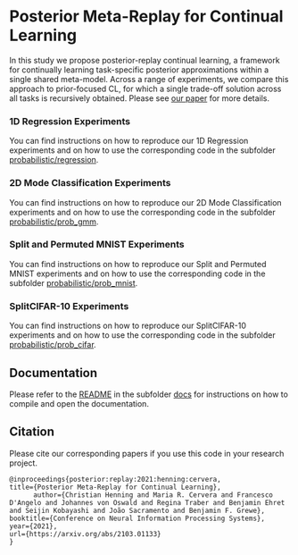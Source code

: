 # Posterior Meta-Replay for Continual Learning

In this study we propose posterior-replay continual learning, a framework for continually learning task-specific posterior approximations within a single shared meta-model. Across a range of experiments, we compare this approach to prior-focused CL, for which a single trade-off solution across all tasks is recursively obtained. Please see [our paper](https://arxiv.org/abs/2103.01133) for more details.

### 1D Regression Experiments

You can find instructions on how to reproduce our 1D Regression experiments and on how to use the corresponding code in the subfolder [probabilistic/regression](probabilistic/regression).

### 2D Mode Classification Experiments

You can find instructions on how to reproduce our 2D Mode Classification experiments and on how to use the corresponding code in the subfolder [probabilistic/prob_gmm](probabilistic/prob_gmm).

### Split and Permuted MNIST Experiments

You can find instructions on how to reproduce our Split and Permuted MNIST experiments and on how to use the corresponding code in the subfolder [probabilistic/prob_mnist](probabilistic/prob_mnist).

### SplitCIFAR-10 Experiments

You can find instructions on how to reproduce our SplitCIFAR-10 experiments and on how to use the corresponding code in the subfolder [probabilistic/prob_cifar](probabilistic/prob_cifar).

## Documentation

Please refer to the [README](docs/README.md) in the subfolder [docs](docs) for instructions on how to compile and open the documentation.

## Citation
Please cite our corresponding papers if you use this code in your research project.

```
@inproceedings{posterior:replay:2021:henning:cervera,
title={Posterior Meta-Replay for Continual Learning}, 
      author={Christian Henning and Maria R. Cervera and Francesco D'Angelo and Johannes von Oswald and Regina Traber and Benjamin Ehret and Seijin Kobayashi and João Sacramento and Benjamin F. Grewe},
booktitle={Conference on Neural Information Processing Systems},
year={2021},
url={https://arxiv.org/abs/2103.01133}
}
```

